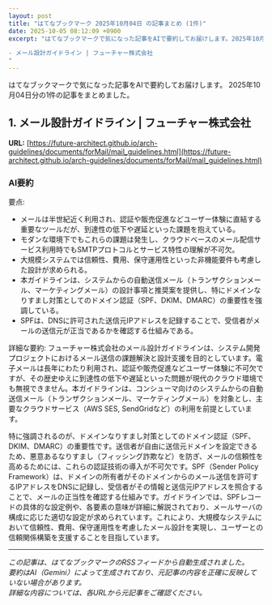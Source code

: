 ```yaml
---
layout: post
title: "はてなブックマーク 2025年10月04日 の記事まとめ (1件)"
date: 2025-10-05 08:12:09 +0900
excerpt: "はてなブックマークで気になった記事をAIで要約してお届けします。2025年10月04日分の1件の記事をまとめました。

- メール設計ガイドライン | フューチャー株式会社
"
---
```


はてなブックマークで気になった記事をAIで要約してお届けします。
2025年10月04日分の1件の記事をまとめました。

## 1. メール設計ガイドライン | フューチャー株式会社

**URL:** [https://future-architect.github.io/arch-guidelines/documents/forMail/mail_guidelines.html](https://future-architect.github.io/arch-guidelines/documents/forMail/mail_guidelines.html)

### AI要約

要点:
* メールは半世紀近く利用され、認証や販売促進などユーザー体験に直結する重要なツールだが、到達性の低下や遅延といった課題を抱えている。
* モダンな環境下でもこれらの課題は発生し、クラウドベースのメール配信サービス利用時でもSMTPプロトコルとサービス特性の理解が不可欠。
* 大規模システムでは信頼性、費用、保守運用性といった非機能要件も考慮した設計が求められる。
* 本ガイドラインは、システムからの自動送信メール（トランザクションメール、マーケティングメール）の設計事項と推奨案を提供し、特にドメインなりすまし対策としてのドメイン認証（SPF、DKIM、DMARC）の重要性を強調している。
* SPFは、DNSに許可された送信元IPアドレスを記録することで、受信者がメールの送信元が正当であるかを確認する仕組みである。

詳細な要約:
フューチャー株式会社のメール設計ガイドラインは、システム開発プロジェクトにおけるメール送信の課題解決と設計支援を目的としています。電子メールは長年にわたり利用され、認証や販売促進などユーザー体験に不可欠ですが、その歴史ゆえに到達性の低下や遅延といった問題が現代のクラウド環境でも無視できません。本ガイドラインは、コンシューマ向けのシステムからの自動送信メール（トランザクションメール、マーケティングメール）を対象とし、主要なクラウドサービス（AWS SES, SendGridなど）の利用を前提としています。

特に強調されるのが、ドメインなりすまし対策としてのドメイン認証（SPF、DKIM、DMARC）の重要性です。送信者が自由に送信元ドメインを設定できるため、悪意あるなりすまし（フィッシング詐欺など）を防ぎ、メールの信頼性を高めるためには、これらの認証技術の導入が不可欠です。SPF（Sender Policy Framework）は、ドメインの所有者がそのドメインからのメール送信を許可するIPアドレスをDNSに記録し、受信者がその情報と送信元IPアドレスを照合することで、メールの正当性を確認する仕組みです。ガイドラインでは、SPFレコードの具体的な設定例や、各要素の意味が詳細に解説されており、メールサーバの構成に応じた適切な設定が求められています。これにより、大規模なシステムにおいて信頼性、費用、保守運用性を考慮したメール設計を実現し、ユーザーとの信頼関係構築を支援することを目指しています。

---

*この記事は、はてなブックマークのRSSフィードから自動生成されました。*  
*要約はAI（Gemini）によって生成されており、元記事の内容を正確に反映していない場合があります。*  
*詳細な内容については、各URLから元記事をご確認ください。*
